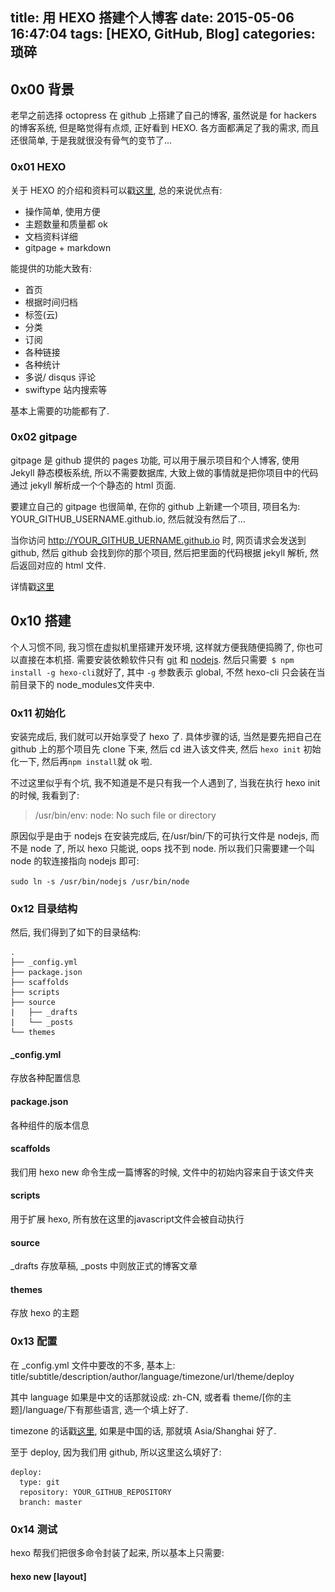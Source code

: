 title: 用 HEXO 搭建个人博客
date: 2015-05-06 16:47:04
tags: [HEXO, GitHub, Blog]
categories: 琐碎
---

## 0x00 背景

老早之前选择 octopress 在 github 上搭建了自己的博客, 虽然说是 for hackers 的博客系统, 但是略觉得有点烦, 正好看到 HEXO. 各方面都满足了我的需求, 而且还很简单, 于是我就很没有骨气的变节了...

### 0x01 HEXO

关于 HEXO 的介绍和资料可以戳[这里][1], 总的来说优点有:

 - 操作简单, 使用方便
 - 主题数量和质量都 ok
 - 文档资料详细
 - gitpage + markdown

能提供的功能大致有:

<!-- more -->

 - 首页
 - 根据时间归档
 - 标签(云)
 - 分类
 - 订阅
 - 各种链接
 - 各种统计
 - 多说/ disqus 评论
 - swiftype 站内搜索等

基本上需要的功能都有了.

### 0x02 gitpage

gitpage 是 github 提供的 pages 功能, 可以用于展示项目和个人博客, 使用 Jekyll 静态模板系统, 所以不需要数据库, 大致上做的事情就是把你项目中的代码通过 jekyll 解析成一个个静态的 html 页面. 

要建立自己的 gitpage 也很简单, 在你的 github 上新建一个项目, 项目名为: YOUR_GITHUB_USERNAME.github.io, 然后就没有然后了...

当你访问 http://YOUR_GITHUB_UERNAME.github.io 时, 网页请求会发送到 github, 然后 github 会找到你的那个项目, 然后把里面的代码根据 jekyll 解析, 然后返回对应的 html 文件.

详情戳[这里][2]

## 0x10 搭建

个人习惯不同, 我习惯在虚拟机里搭建开发环境, 这样就方便我随便捣腾了, 你也可以直接在本机搭. 需要安装依赖软件只有 [git][3] 和 [nodejs][4]. 然后只需要` $ npm install -g hexo-cli`就好了, 其中 `-g` 参数表示 global, 不然 hexo-cli 只会装在当前目录下的 node_modules文件夹中.


### 0x11 初始化

安装完成后, 我们就可以开始享受了 hexo 了. 具体步骤的话, 当然是要先把自己在 github 上的那个项目先 clone 下来, 然后 cd 进入该文件夹, 然后 `hexo init` 初始化一下, 然后再` npm install `就 ok 啦.

不过这里似乎有个坑, 我不知道是不是只有我一个人遇到了, 当我在执行 hexo init 的时候, 我看到了:

> /usr/bin/env: node: No such file or directory

原因似乎是由于 nodejs 在安装完成后, 在/usr/bin/下的可执行文件是 nodejs, 而不是 node 了, 所以 hexo 只能说, oops 找不到 node. 所以我们只需要建一个叫 node 的软连接指向 nodejs 即可:

`sudo ln -s /usr/bin/nodejs /usr/bin/node `

### 0x12 目录结构

然后, 我们得到了如下的目录结构:

```
.
├── _config.yml
├── package.json
├── scaffolds
├── scripts
├── source
|   ├── _drafts
|   └── _posts
└── themes
```

#### _config.yml 

存放各种配置信息

#### package.json

各种组件的版本信息

#### scaffolds

我们用 hexo new 命令生成一篇博客的时候, 文件中的初始内容来自于该文件夹

#### scripts

用于扩展 hexo, 所有放在这里的javascript文件会被自动执行

#### source

_drafts 存放草稿, _posts 中则放正式的博客文章

#### themes

存放 hexo 的主题

### 0x13 配置

在 _config.yml 文件中要改的不多, 基本上: title/subtitle/description/author/language/timezone/url/theme/deploy

其中 language 如果是中文的话那就设成: zh-CN, 或者看 theme/[你的主题]/language/下有那些语言, 选一个填上好了.

timezone 的话戳[这里][5], 如果是中国的话, 那就填 Asia/Shanghai 好了.

至于 deploy, 因为我们用 github, 所以这里这么填好了:

```
deploy:
  type: git
  repository: YOUR_GITHUB_REPOSITORY
  branch: master
```

### 0x14 测试

hexo 帮我们把很多命令封装了起来, 所以基本上只需要: 

#### hexo new [layout] <title> 

创建新文章,  一般来说如果是正常写文章的话, layout 不需要填写, 直接 `hexo new <title>` 即可, 将会生成 source/_posts/<title>.md, 然后用 markdown 格式书写博客就好了. 可以把命令缩写为 ` hexo n <title>`

#### hexo generate

生成 jekyll 可以解析的静态页面, 生成的页面全部放在 public 文件夹下.

可以加两个参数, 一个是`-d`, 表示在生成之后 deploy 部署到 github 上, 另一个是 `-w` 表示watch, 查看有哪些文件修改了. 命令可以缩写为 ` hexo g `

#### hexo server

本地启动 web 服务, 用来预览博客生成部署之后的效果. 输入该命令后, 在浏览器中输入 http://localhost:4000 就可以访问了. 可以缩写成` hexo s `

#### hexo deploy

部署, 把 public 文件夹下的文件推送到项目仓库的 master 分支上(具体看配置文件中的设置). 缩写是 ` hexo d `

#### 其他命令

主要用到的就上述那些命令, 其他命令戳[这里][6]

### 0x15 坑

在 deploy 的时候, 可能会碰到一个坑:

> ERROR Deployer not found: git

原因是在 hexo3.0之后, 不仅 github 的 deploy 的 type 从 github 改为了 git, 其中 deploy 的功能也被单独做成一个模块, 需要另外安装, 所以我们需要执行以下

`npm install hexo-deployer-git  --save`

其中` --save ` 参数是用于把模块的版本号添加到 package.json 文件中的依赖里( dependences ), 否则在安装完之后需要手动添加.

### 0x16 我各个软件和模块的版本

 - nodejs 0.10.25
 - git 1.9.1
 - hexo 3.0.1
 - os ubuntu14.04 x64 linux 3.13.0-24-generic
 - http_parser 1.0
 - v8: 3.14.5.9
 - ares: 1.10.0
 - uv: 0.10.23
 - zlib: 1.2.8
 - modules: 11
 - openssl: 1.0.1f
 
## 0x20 主题

hexo的主题有很多, 戳[这里][7], 还有[这里][8], 这里列出了很多 nice 的主题, 我自己也试了很多, 目前来说感觉比较好看的有四个. 如果你看中了那个主题, 只需要在 theme 目录下 `git clone 对应主题的仓库`, 然后把文件夹随便改个名字, 然后在外面的 `_config.yml` 文件中的 `theme:` 后面加上那个文件夹的名字即可.

### 0x21 phase

github地址: https://github.com/hexojs/hexo-theme-phase 要预览的话戳[这里][9]. 不过由于会去问 Google 要 jquery 文件, 所以不会科学上网的小伙伴...呵呵哒

![](/images/blog-with-hexo/phase.png)

这里放的是静图, 但实际上背景上的气泡和线条都会移动的, 所以效果很 nice, 不过成也动画, 败也动画, 当打开这个页面的时候, 我的 CPU 直接100+%了...

### 0x22 moretwo

github 地址: https://github.com/moretwo/hexo-theme 要预览的话戳[这里][10]. 主题应该是 casper, 但是我是从 moretwo 那里看到的, 所以我在这里就称之为 moretwo 了.

![](/images/blog-with-hexo/moretwo0.gif)
![](/images/blog-with-hexo/moretwo1.png)
![](/images/blog-with-hexo/moretwo2.png)

### 0x23 huno

github地址: https://github.com/someus/huno 这是源自 ghost 上的 nuo 主题, 搬到了 hexo, 所以就起名为 huno 了, 

![](/images/blog-with-hexo/huno1.png)
![](/images/blog-with-hexo/huno2.png)


### 0x24 mist(NexT)

github地址: https://github.com/iissnan/hexo-theme-next 预览的话我的博客就是. 不过你可能会觉得装完后还是有点区别. 虽然我们用的都是 NexT, 但是我在主题中的 _config.yml 文件中加了一行:

```
# Mist
#scheme: Mist
```

这在 README 文件中有说明哦.

## 0x30 其他

到这里基本上就都说的差不多了, 不过零碎的情况文中没有提到

### 0x31 About 页面

在换各种主题的时候, 有时候会碰到主题里面明明有 Archive 或者 Tags 或者 Categories 或者 About 等页面, 但是你会很囧的发现没法打开, 提示说:

> Cannot GET /about/

原因是你没有生成 about 页面, 只要` hexo new page about` 就可以了. 这个命令会在 source/ 目录下新建一个 about 文件夹, 然后建立一个 index.md 文件, 然后当` hexo g `生成的时候, 就会在 public/about/ 目录下生成一个 index.html 文件了, 然后就可以访问 about 页面了. 至于 about 页面的内容, 用 markdown 语法写在 index.md 中即可.

### 0x32 引用本地jquery

遇到一些主题使用了 google 的 jquery 的话, 没有关系, 用 `grep -R "google" .` 找到所有用了Google jquery 的地方, 然后把链接换成另外的 CDN 的地址好了, 或者把 jquery 下载到本地, 然后放到 theme/[ 你的主题]/ source/js/ 之类的地方, 然后把链接地址改成 `<%- config.root %>js/jquery.min.js`即可.

### 0x33 源码保存

通过` hexo d `, 我们会把 public 文件夹下的内容上传到 github 仓库的 master 分支, 那么问题来了, public 下的文件是保存了, 那其他文件怎么办嘞, 我们写博客, 换主题都是在其他文件下弄的呀. 所以我的个人习惯是新建一个 source 分支, 然后把代码都存在 source 分支上, 每次修改完, 或者写完新的博客, 就先 commit push 到远程的 source 分支, 然后在 hexo g -d 把页面生成推送到master 分支

## 0x40 结语

写的好累... Hope this arcitle will help you. That's all, thanks you.

[1]: http://hexo.io/docs/
[2]: https://pages.github.com/
[3]: http://git-scm.com/
[4]: https://nodejs.org/
[5]: https://en.wikipedia.org/wiki/List_of_tz_database_time_zones
[6]: http://hexo.io/docs/commands.html
[7]: http://hexo.io/themes/
[8]: http://www.zhihu.com/question/24422335/answer/46357100
[9]: http://hexo.io/hexo-theme-phase/
[10]: http://moretwo.github.io/about/2014-09-11-mabao/
